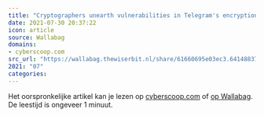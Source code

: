 ```yaml
---
title: "Cryptographers unearth vulnerabilities in Telegram's encryption protocol - CyberScoop"
date: 2021-07-30 20:37:22
icon: article
source: Wallabag
domains:
- cyberscoop.com
src_url: "https://wallabag.thewiserbit.nl/share/61660695e03ec3.64148837"
2021: "07"
categories:
---
```

Het oorspronkelijke artikel kan je lezen op [cyberscoop.com](https://www.cyberscoop.com/telegram-app-security-encryption/) of [op Wallabag](https://wallabag.thewiserbit.nl/share/61660695e03ec3.64148837). De leestijd is ongeveer 1 minuut.